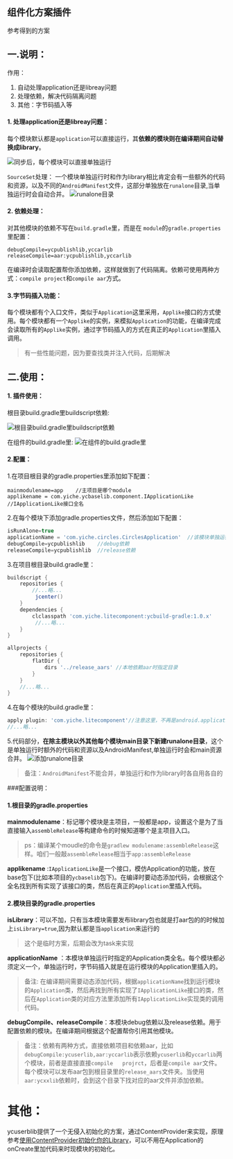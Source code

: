 ## 组件化方案插件
参考得到的方案
## 一.说明：
作用：
1. 自动处理application还是libreay问题
2. 处理依赖，解决代码隔离问题
3. 其他：字节码插入等



#### 1. 处理application还是libreay问题：
每个模块默认都是`application`可以直接运行，其**依赖的模块则在编译期间自动替换成library**。

![同步后，每个模块可以直接单独运行](http://upload-images.jianshu.io/upload_images/2288693-709a07e2ad1ff222.png?imageMogr2/auto-orient/strip%7CimageView2/2/w/600)

`SourceSet`处理：
一个模块单独运行时和作为library相比肯定会有一些额外的代码和资源，以及不同的`AndroidManifest`文件，这部分单独放在`runalone`目录,当单独运行时会自动合并。
![runalone目录](https://upload-images.jianshu.io/upload_images/2288693-90a7dbce51fe8485.png?imageMogr2/auto-orient/strip%7CimageView2/2/w/600)



#### 2. 依赖处理：
对其他模块的依赖不写在`build.gradle`里，而是在
`module`的`gradle.properties`里配置：
```
debugCompile=ycpublishlib,yccarlib
releaseCompile=aar:ycpublishlib,yccarlib
```
在编译时会读取配置帮你添加依赖，这样就做到了代码隔离。依赖可使用两种方式：`compile project`和`compile aar`方式。

#### 3.字节码插入功能：
每个模块都有个入口文件，类似于`Application`这里采用，`Applike`接口的方式使用。每个模块都有一个`Applike`的实例，来模拟`Application`的功能，在编译完成会读取所有的`Applike`实例，通过字节码插入的方式在真正的`Application`里插入调用。
> 有一些性能问题，因为要查找类并注入代码，后期解决


## 二.使用：
#### 1. 插件使用：
根目录build.gradle里buildscript依赖:

![根目录build.gradle里buildscript依赖](https://upload-images.jianshu.io/upload_images/2288693-1ab123172ad0bd0f.png?imageMogr2/auto-orient/strip%7CimageView2/2/w/600)

在组件的build.gradle里:
![在组件的build.gradle里](https://upload-images.jianshu.io/upload_images/2288693-b9f004568a302581.png?imageMogr2/auto-orient/strip%7CimageView2/2/w/600)


#### 2.配置：
1.在项目根目录的gradle.properties里添加如下配置：

```
mainmodulename=app    //主项目是哪个module
applikename = com.yiche.ycbaselib.component.IApplicationLike    //IApplicationLike接口全名
```
2.在每个模块下添加gradle.properties文件，然后添加如下配置：

```gradle
isRunAlone=true
applicationName = 'com.yiche.circles.CirclesApplication'  //该模块单独运行时Application全名
debugCompile=ycpublishlib    //debug依赖
releaseCompile=ycpublishlib  //release依赖
```
3.在项目根目录build.gradle里：

```gradle
buildscript {
    repositories {
        //...略...
         jcenter()
    }
    dependencies {
        clclasspath 'com.yiche.litecomponent:ycbuild-gradle:1.0.x'
         //...略...
    }
}

allprojects {
    repositories {
        flatDir {
            dirs '../release_aars' //本地依赖aar时指定目录
        }
    }
    //...略...
}
```

4.在每个模块的build.gradle里：

```gradle
apply plugin: 'com.yiche.litecomponent'//注意这里，不再是android.application或者library之类
//...略...
```
5.代码部分，**在除主模块以外其他每个模块main目录下新建runalone目录**，这个是单独运行时额外的代码和资源以及AndroidManifest,单独运行时会和main资源合并。
![添加runalone目录](http://upload-images.jianshu.io/upload_images/2288693-3b492de02edb5cfa.png?imageMogr2/auto-orient/strip%7CimageView2/2/w/600)

>备注：`AndroidManifest`不能合并，单独运行和作为library时各自用各自的

###配置说明：
#### 1.根目录的gradle.properties
**mainmodulename**：标记哪个模块是主项目，一般都是app，设置这个是为了当直接输入`assembleRelease`等构建命令的时候知道哪个是主项目入口。
> ps：编译某个moudle的命令是`gradlew modulename:assembleRelease`这样。咱们一般敲`assembleRelease`相当于`app:assembleRelease`

**applikename** :`IApplicationLike`是一个接口，模仿Application的功能，放在base包下(比如本项目的`ycbaselib`包下)。在编译时要动态添加代码，会根据这个全名找到所有实现了该接口的类，然后在真正的`Application`里插入代码。


#### 2.模块目录的gradle.properties
**isLibrary**：可以不加，只有当本模块需要发布library包也就是打aar包的的时候加上`isLibrary=true`,因为默认都是当`application`来运行的
>这个是临时方案，后期会改为task来实现

**applicationName** ：本模块单独运行时指定的Application类全名。每个模块都必须定义一个，单独运行时，字节码插入就是在运行模块的Application里插入的。
>备注: 在编译期间需要动态添加代码，根据`applicationName`找到运行模块的`Application`类，然后再找到所有实现了`IApplicationLike`接口的类，然后在`Application`类的对应方法里添加所有`IApplicationLike`实现类的调用代码。

**debugCompile、releaseCompile**：本模块debug依赖以及release依赖。用于配置依赖的模块。在编译期间根据这个配置帮你引用其他模块。
>备注：依赖有两种方式，直接依赖项目和依赖aar，比如`debugCompile:ycuserlib,aar:yccarlib`表示依赖`ycuserlib`和`yccarlib`两个模块，前者是直接直接`compile   projrct`，后者是`compile aar`文件。每个模块可以发布aar包到根目录里的`release_aars`文件夹。当使用`aar:ycxxlib`依赖时，会到这个目录下找对应的aar文件并添加依赖。



# 其他：
ycuserblib提供了一个无侵入初始化的方案，通过ContentProvider来实现，原理参考[使用ContentProvider初始化你的Library](https://www.jianshu.com/p/5c0570263dfd)，可以不用在Application的onCreate里加代码来时现模块的初始化。



